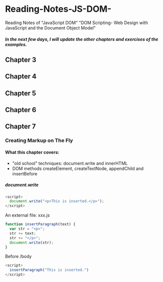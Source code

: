 # Reading-Notes-JS-DOM-
Reading Notes of  "JavaScript DOM" "DOM Scripting- Web Design with JavaScript and the Document Object Model"

##### In the next few days, I will update the other chapters and exercises of the examples.

## Chapter 3

## Chapter 4

## Chapter 5

## Chapter 6

## Chapter 7
### Creating Markup on The Fly
#### What this chapter covers:
* "old school" techniques: document.write and innerHTML
* DOM methods createElement, createTextNode, appendChild and insertBefore

##### document.write
```javascript
<script>
  document.write("<p>This is inserted.</p>");
</script>
```

An external file: xxx.js
```javascript
function insertParagraph(text) {
  var str = "<p>";
  str += text;
  str += "</p>";
  document.write(str);
}
```

Before /body
```javascript
<script>
  insertParagraph("This is inserted.")
</script>
```







